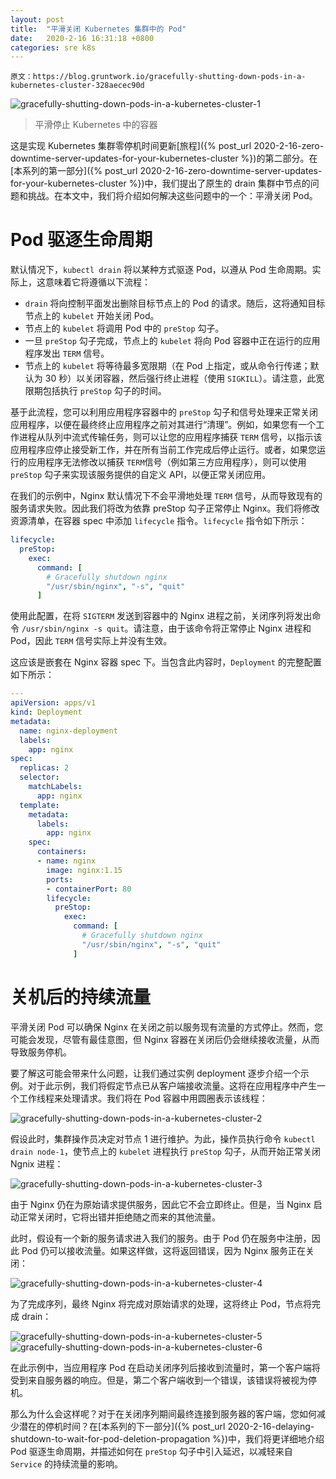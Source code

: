 ```yaml
---
layout: post
title:  "平滑关闭 Kubernetes 集群中的 Pod"
date:   2020-2-16 16:31:18 +0800
categories: sre k8s
---
```


    原文：https://blog.gruntwork.io/gracefully-shutting-down-pods-in-a-kubernetes-cluster-328aecec90d

![gracefully-shutting-down-pods-in-a-kubernetes-cluster-1](/assets/img/gracefully-shutting-down-pods-in-a-kubernetes-cluster-1.png)
> 平滑停止 Kubernetes 中的容器

这是实现 Kubernetes 集群零停机时间更新[旅程]({% post_url 2020-2-16-zero-downtime-server-updates-for-your-kubernetes-cluster %})的第二部分。在[本系列的第一部分]({% post_url 2020-2-16-zero-downtime-server-updates-for-your-kubernetes-cluster %})中，我们提出了原生的 drain 集群中节点的问题和挑战。在本文中，我们将介绍如何解决这些问题中的一个：平滑关闭 Pod。

# Pod 驱逐生命周期

默认情况下，`kubectl drain` 将以某种方式驱逐 Pod，以遵从 Pod 生命周期。实际上，这意味着它将遵循以下流程：

* `drain` 将向控制平面发出删除目标节点上的 Pod 的请求。随后，这将通知目标节点上的 `kubelet` 开始关闭 Pod。
* 节点上的 `kubelet` 将调用 Pod 中的 `preStop` 勾子。
* 一旦 `preStop` 勾子完成，节点上的 `kubelet` 将向 Pod 容器中正在运行的应用程序发出 `TERM` 信号。
* 节点上的 `kubelet` 将等待最多宽限期（在 Pod 上指定，或从命令行传递；默认为 30 秒）以关闭容器，然后强行终止进程（使用 `SIGKILL`）。请注意，此宽限期包括执行 `preStop` 勾子的时间。

基于此流程，您可以利用应用程序容器中的 `preStop` 勾子和信号处理来正常关闭应用程序，以便在最终终止应用程序之前对其进行“清理”。例如，如果您有一个工作进程从队列中流式传输任务，则可以让您的应用程序捕获 `TERM` 信号，以指示该应用程序应停止接受新工作，并在所有当前工作完成后停止运行。或者，如果您运行的应用程序无法修改以捕获 `TERM`信号（例如第三方应用程序），则可以使用 `preStop` 勾子来实现该服务提供的自定义 API，以便正常关闭应用。

在我们的示例中，Nginx 默认情况下不会平滑地处理 `TERM` 信号，从而导致现有的服务请求失败。因此我们将改为依靠 preStop 勾子正常停止 Nginx。我们将修改资源清单，在容器 spec 中添加 `lifecycle` 指令。`lifecycle` 指令如下所示：

```yaml
lifecycle:
  preStop:
    exec:
      command: [
        # Gracefully shutdown nginx
        "/usr/sbin/nginx", "-s", "quit"
      ]
```

使用此配置，在将 `SIGTERM` 发送到容器中的 Nginx 进程之前，关闭序列将发出命令 `/usr/sbin/nginx -s quit`。请注意，由于该命令将正常停止 Nginx 进程和 Pod，因此 `TERM` 信号实际上并没有生效。

这应该是嵌套在 Nginx 容器 spec 下。当包含此内容时，`Deployment` 的完整配置如下所示：

```yaml
---
apiVersion: apps/v1
kind: Deployment
metadata:
  name: nginx-deployment
  labels:
    app: nginx
spec:
  replicas: 2
  selector:
    matchLabels:
      app: nginx
  template:
    metadata:
      labels:
        app: nginx
    spec:
      containers:
      - name: nginx
        image: nginx:1.15
        ports:
        - containerPort: 80
        lifecycle:
          preStop:
            exec:
              command: [
                # Gracefully shutdown nginx
                "/usr/sbin/nginx", "-s", "quit"
              ]
```

# 关机后的持续流量

平滑关闭 Pod 可以确保 Nginx 在关闭之前以服务现有流量的方式停止。然而，您可能会发现，尽管有最佳意图，但 Nginx 容器在关闭后仍会继续接收流量，从而导致服务停机。

要了解这可能会带来什么问题，让我们通过实例 deployment 逐步介绍一个示例。对于此示例，我们将假定节点已从客户端接收流量。这将在应用程序中产生一个工作线程来处理请求。我们将在 Pod 容器中用圆圈表示该线程：

![gracefully-shutting-down-pods-in-a-kubernetes-cluster-2](/assets/img/gracefully-shutting-down-pods-in-a-kubernetes-cluster-2.png)

假设此时，集群操作员决定对节点 1 进行维护。为此，操作员执行命令 `kubectl drain node-1`，使节点上的 `kubelet` 进程执行 `preStop` 勾子，从而开始正常关闭 Ngnix 进程：

![gracefully-shutting-down-pods-in-a-kubernetes-cluster-3](/assets/img/gracefully-shutting-down-pods-in-a-kubernetes-cluster-3.png)

由于 Nginx 仍在为原始请求提供服务，因此它不会立即终止。但是，当 Nginx 启动正常关闭时，它将出错并拒绝随之而来的其他流量。

此时，假设有一个新的服务请求进入我们的服务。由于 Pod 仍在服务中注册，因此 Pod 仍可以接收流量。如果这样做，这将返回错误，因为 Nginx 服务正在关闭：

![gracefully-shutting-down-pods-in-a-kubernetes-cluster-4](/assets/img/gracefully-shutting-down-pods-in-a-kubernetes-cluster-4.png)

为了完成序列，最终 Nginx 将完成对原始请求的处理，这将终止 Pod，节点将完成 drain：

![gracefully-shutting-down-pods-in-a-kubernetes-cluster-5](/assets/img/gracefully-shutting-down-pods-in-a-kubernetes-cluster-5.png)
![gracefully-shutting-down-pods-in-a-kubernetes-cluster-6](/assets/img/gracefully-shutting-down-pods-in-a-kubernetes-cluster-6.png)

在此示例中，当应用程序 Pod 在启动关闭序列后接收到流量时，第一个客户端将受到来自服务器的响应。但是，第二个客户端收到一个错误，该错误将被视为停机。

那么为什么会这样呢？对于在关闭序列期间最终连接到服务器的客户端，您如何减少潜在的停机时间？在[本系列的下一部分]({% post_url 2020-2-16-delaying-shutdown-to-wait-for-pod-deletion-propagation %})中，我们将更详细地介绍 Pod 驱逐生命周期，并描述如何在 `preStop` 勾子中引入延迟，以减轻来自 `Service` 的持续流量的影响。